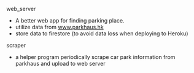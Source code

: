 web_server
- A better web app for finding parking place.
- utilize data from www.parkhaus.hk
- store data to firestore (to avoid data loss when deploying to Heroku)

scraper
- a helper program periodically scrape car park information from parkhaus and upload to web server
